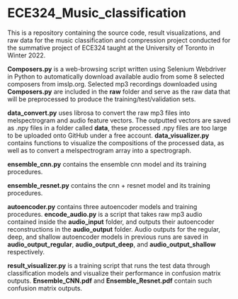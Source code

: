 # ECE324_Music_classification

This is a repository containing the source code, result visualizations, and raw data for the music classification and 
compression project conducted for the summative project of ECE324 taught at the University of Toronto in Winter 2022.

**Composers.py** is a web-browsing script written using Selenium Webdriver in Python to automatically download available audio from
some 8 selected composers from imslp.org. Selected mp3 recordings downloaded using **Composers.py** are included in the
**raw** folder and serve as the raw data that will be preprocessed to produce the training/test/validation sets.

**data_convert.py** uses librosa to convert the raw mp3 files into melspectrogram and audio feature vectors. The
outputted vectors are saved as .npy files in a folder called **data**, these processed .npy files are too large to be uploaded onto GitHub under a 
free account. **data_visualizer.py** contains functions to visualize the compositions of the processed data, as well as
to convert a melspectrogram array into a spectrograph.

**ensemble_cnn.py** contains the ensemble cnn model and its training procedures.

**ensemble_resnet.py** contains the cnn + resnet model and its training procedures.

**autoencoder.py** contains three autoencoder models and training procedures. **encode_audio.py** is a script that takes
raw mp3 audio contained inside the **audio_input** folder, and outputs their autoencoder reconstructions in the **audio_output**
folder. Audio outputs for the regular, deep, and shallow autoencoder models in previous runs are saved in **audio_output_regular**, **audio_output_deep**,
and **audio_output_shallow** respectively.

**result_visualizer.py** is a training script that runs the test data through classification models and visualize their 
performance in confusion matrix outputs. **Ensemble_CNN.pdf** and **Ensemble_Resnet.pdf** contain such confusion matrix 
outputs. 
